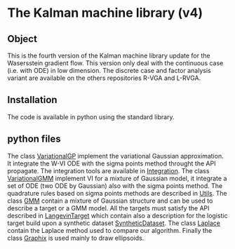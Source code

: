 
# The Kalman machine library (v4)

## Object

This is the fourth version of the Kalman machine library update for the Wasersstein gradient flow. This version only deal with the continuous case (i.e. with ODE) in low dimension. The discrete case and factor analysis variant are available on the others repositories R-VGA and L-RVGA. 

## Installation
The code is available in python using the standard library. 

## python files
The class  [VariationalGP][0] implement the variational Gaussian approximation. It integrate the W-VI ODE with the sigma points method throught the API propagate. The integration tools are available in [Integration][7]. The class [VariationalGMM][1] implement VI for a mixture of Gaussian model, it integrate a set of ODE (two ODE by Gaussian) also with the sigma points method. The quadrature rules based on sigma points methods are described in [Utils][6]. The class [GMM][2] contain a mixture of Gaussian structure and can be used to describe a target or a GMM model. All the targets must satisfy the API described in [LangevinTarget][3] which contain also a description for the logistic target build upon a synthetic dataset [SyntheticDataset][4]. The class [Laplace][5] contain the Laplace method used to compare our algorithm. Finally the class [Graphix][8] is used mainly to draw ellipsoids.       

[0]: ./VariationalGP.py
[1]: ./VariationalGMM.py
[2]: ./GMM.py
[3]: ./LangevinTarget.py
[4]: ./SyntheticDataset.py
[5]: ./Laplace.py
[6]: ./Utils.py
[7]: ./Integration.py
[8]: ./Graphix.py

